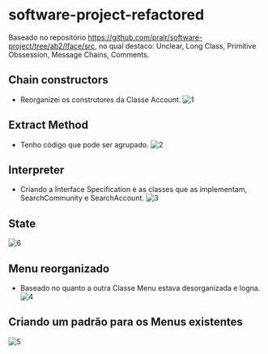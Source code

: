# software-project-refactored

Baseado no repositório https://github.com/pralr/software-project/tree/ab2/Iface/src, no qual destaco: Unclear, Long Class, Primitive Obssession, Message Chains, Comments.

## Chain constructors
- Reorganizei os construtores da Classe Account.
![1](https://user-images.githubusercontent.com/101532384/177675836-a6d7a48d-25b6-461a-994f-d052dca89e9b.png)

## Extract Method 
- Tenho código que pode ser agrupado.
![2](https://user-images.githubusercontent.com/101532384/177675862-767ebc6a-8456-48c8-8e9b-d03c6e321118.png)

## Interpreter 
- Criando a Interface Specification e as classes que as implementam, SearchCommunity e SearchAccount. 
![3](https://user-images.githubusercontent.com/101532384/177675866-7a35613d-1ddc-4713-9635-5d7fdb6b5ac6.png)

## State
![6](https://user-images.githubusercontent.com/101532384/177677156-1b13c047-aa12-42ee-8b03-e9eb327f1016.png)

## Menu reorganizado 
- Baseado no quanto a outra Classe Menu estava desorganizada e logna.
![4](https://user-images.githubusercontent.com/101532384/177675885-74092818-ec94-4af3-9b1f-74149f78ae4d.png)

## Criando um padrão para os Menus existentes
![5](https://user-images.githubusercontent.com/101532384/177675896-90f21657-ccf4-4e31-95a6-eebee7e9c973.png)


